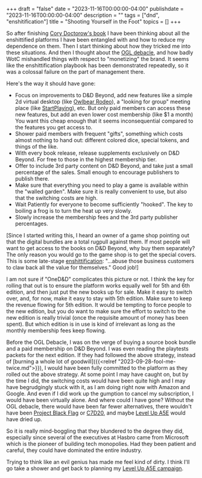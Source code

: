 +++
draft = "false"
date = "2023-11-16T00:00:00-04:00"
publishdate = "2023-11-16T00:00:00-04:00"
description = ""
tags = ["dnd", "enshitification"]
title = "Shooting Yourself in the Foot"
topics = []
+++

So after finishing [Cory Doctorow's book](https://craphound.com/internetcon/) I have been thinking about all the enshittified platforms I have been entangled with and how to reduce my dependence on them.  Then I start thinking about how they tricked me into these situations.  And then I thought about the [OGL debacle](https://mikeshea.net/thoughts_on_the_ogl_1_1.html), and how badly WotC mishandled things with respect to "monetizing" the brand.  It seems like the enshittification playbook has been demonstrated repeatedly, so it was a colossal failure on the part of management there.

Here's the way it should have gone:
- Focus on improvements to D&D Beyond, add new features like a simple 2d virtual desktop (like [Owlbear Rodeo](https://owlbear.rodeo)), a "looking for group" meeting place (like [StartPlaying](https://startplaying.games)), etc.  But only paid members can access these new features, but add an even lower cost membership (like $1 a month)  You want this cheap enough that it seems inconsequential compared to the features you get access to.
- Shower paid members with frequent "gifts", something which costs almost nothing to hand out: different colored dice, special tokens, and things of the like.
- With every book release, release supplements exclusively on D&D Beyond.  For free to those in the highest membership tier.
- Offer to include 3rd party content on D&D Beyond, and take just a small percentage of the sales.  Small enough to encourage publishers to publish there.
- Make sure that everything you need to play a game is available within the "walled garden".  Make sure it is really convenient to use, but also that the switching costs are high.
- Wait Patiently for everyone to become sufficiently "hooked".  The key to boiling a frog is to turn the heat up very slowly.
- Slowly increase the membership fees and the 3rd party publisher percentages.

[Since I started writing this, I heard an owner of a game shop pointing out that the digital bundles are a total rugpull against them.  If most people will want to get access to the books on D&D Beyond, why buy them separately?  The only reason you would go to the game shop is to get the special covers.  This is some late-stage [enshittification](https://en.wikipedia.org/wiki/Enshittification):  "...abuse those business customers to claw back all the value for themselves."  Good job!]

I am not sure if "OneD&D" complicates this picture or not.  I think the key for rolling that out is to ensure the platform works equally well for 5th and 6th edition, and then just put the new books up for sale.  Make it easy to switch over, and, for now, make it easy to stay with 5th edition.  Make sure to keep the revenue flowing for 5th edition.  It would be tempting to force people to the new edition, but you do want to make sure the effort to switch to the new edition is really trivial (once the requisite amount of money has been spent).  But which edition is in use is kind of irrelevant as long as the monthly membership fees keep flowing.

Before the OGL Debacle, I was on the verge of buying a source book bundle and a paid membership on D&D Beyond.  I was even reading the playtests packets for the next edition.  If they had followed the above strategy, instead of [burning a whole lot of goodwill]({{<relref "2023-09-28-fool-me-twice.md">}}), I would have been fully committed to the platform as they rolled out the above strategy.  At some point I may have caught on, but by the time I did, the switching costs would have been quite high and I may have begrudgingly stuck with it, as I am doing right now with Amazon and Google.  And even if I did work up the gumption to cancel my subscription, I would have been virtually alone.  And where could I have gone?  Without the OGL debacle, there would have been far fewer alternatives, there wouldn't have been [Project Black Flag](https://koboldpress.com/project-black-flag-update-sticking-to-our-principles/) or [C7D20](https://cubicle7games.com/blog/broken-weave-5e-and-announcing-c7d20), and maybe [Level Up A5E](https://www.levelup5e.com/) would have dried up.

So it is really mind-boggling that they blundered to the degree they did, especially since several of the executives at Hasbro came from Microsoft which is the pioneer of building tech monopolies.  Had they been patient and careful, they could have dominated the entire industry.

Trying to think like an evil genius has made me feel kind of dirty.  I think I'll go take a shower and get back to planning my [Level Up A5E campaign](https://www.levelup5e.com/).
